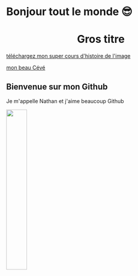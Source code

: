 # Bonjour tout le monde 😎 

<h1 style="text-align:center;">Gros titre</h1>

[téléchargez mon super cours d'histoire de l'image](https://github.com/NathanRabeauFolio/NathanRabeauFolio/raw/main/histoire%20de%20l'image%20et%20de%20la%20conception%20graphique.pdf)

[mon beau Cévé](https://github.com/NathanRabeauFolio/NathanRabeauFolio/raw/main/histoire%20de%20l'image%20et%20de%20la%20conception%20graphique.pdf)


## Bienvenue sur mon Github

Je m'appelle Nathan et j'aime beaucoup Github


[<img width="33%" src="https://scontent.fcdg1-1.fna.fbcdn.net/v/t1.0-9/95187087_2941478645933083_3505325528427003904_n.jpg?_nc_cat=100&ccb=2&_nc_sid=09cbfe&_nc_ohc=FKAai8O9r98AX-5UNJ0&_nc_ht=scontent.fcdg1-1.fna&oh=53ceac356703cfd8255eddbdeb695cc6&oe=5FDBF27D">](digital-campus.fr)
